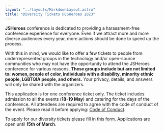 ```yaml
---
layout: "../layouts/MarkdownLayout.astro"
title: "Diversity Tickets @JSHeroes 2023"
---
```


**JSHeroes** conference is dedicated to providing a harassment-free conference experience for everyone. Even if we attract more and more diverse audiences every year, more actions should be done to speed up the process.

With this in mind, we would like to offer a few tickets to people from underrepresented groups in the technology and/or open-source communities who may not have the opportunity to attend the JSHeroes conference for various reasons.​ **These groups include but are not limited to: women, people of color, individuals with a disability, minority ethnic people, LGBTQIA people, and others.** Your privacy, details, and answers will only be shared with the organizers.

This application is for one conference ticket only. The ticket includes admission to all the events (**18-19 May**) and catering for the days of the conference. All attendees are required to agree with the code of conduct of the event. Please read it before applying: <a href="/code-of-conduct"> Code of Conduct</a>.

To apply for our diversity tickets please fill in this <a href="https://forms.gle/Aa3KR3LUQRvqsmTG8" target="_blank" rel="noreferrer noopener">form</a>. Applications are open until **15th of March**.
